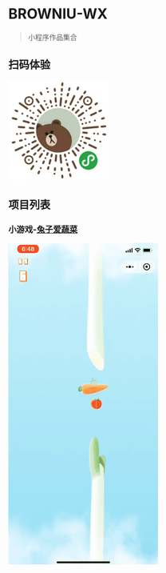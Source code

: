 # BROWNIU-WX

> 小程序作品集合

## 扫码体验

<img src="./mdStatic/wxapp-crcode.gif" alt="小程序二维码" style="height: 200px;width: 200px;">

## 项目列表

### 小游戏-[兔子爱蔬菜](https://github.com/browniu/browniu-wxapp/blob/master/mdStatic/game-tzasc.mp4)

[![demo](./mdStatic/game-tzasc.gif)](https://ali.image.hellorf.com/images/21bed3696cddb114cee395427211334c.mp4)

